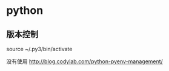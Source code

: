 python
====

## 版本控制

source ~/.py3/bin/activate

没有使用
http://blog.codylab.com/python-pyenv-management/
